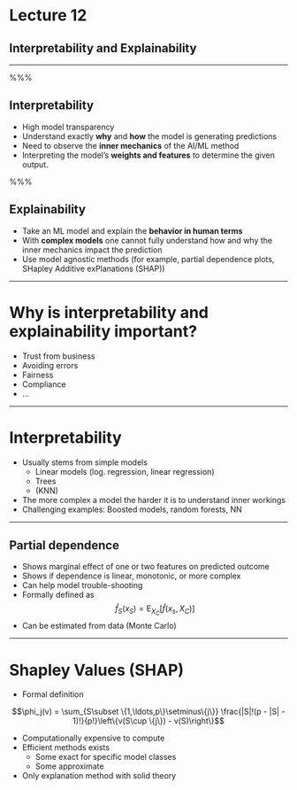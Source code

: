 # Lecture 12

## Interpretability and Explainability

---


%%%

## Interpretability

* High model transparency 
* Understand exactly **why** and **how** the model is generating
predictions
* Need to observe the **inner mechanics** of the AI/ML method
* Interpreting the model’s **weights and features** to determine the
  given output.

%%%

## Explainability

* Take an ML model and explain the **behavior in human terms**
* With **complex models** one cannot fully understand how and why the
 inner mechanics impact the prediction
* Use model agnostic methods (for example, partial dependence plots,
  SHapley Additive exPlanations (SHAP))

---

# Why is interpretability and explainability important? 

* Trust from business
* Avoiding errors
* Fairness
* Compliance
* ...

---

# Interpretability

* Usually stems from simple models
  * Linear models (log. regression, linear regression)
  * Trees
  * (KNN)
* The more complex a model the harder it is to understand inner
  workings
* Challenging examples: Boosted models, random forests, NN

---

## Partial dependence

* Shows marginal effect of one or two features on predicted outcome
* Shows if dependence is linear, monotonic, or more complex
* Can help model trouble-shooting
* Formally defined as
$$\hat f_S(x_S) = \operatorname{E}_{X_C}\left[\hat f(x_s, X_C)\right]$$
* Can be estimated from data (Monte Carlo)

---

# Shapley Values (SHAP)

* Formal definition

$$\phi_j(v) = \sum_{S\subset \{1,\ldots,p\}\setminus\{j\}}
\frac{|S|!(p - |S|  - 1)!}{p!}\left\{v(S\cup \{j\}) - v(S)\right\}$$

* Computationally expensive to compute
* Efficient methods exists
  * Some exact for specific model classes
  * Some approximate
* Only explanation method with solid theory
